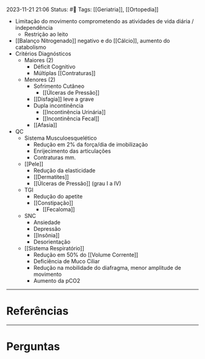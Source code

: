 2023-11-21 21:06
Status: #🌱 
Tags: [[Geriatria]], [[Ortopedia]]
<br/>
- Limitação do movimento comprometendo as atividades de vida diária / independência
	- Restrição ao leito
- [[Balanço Nitrogenado]] negativo e do [[Cálcio]], aumento do catabolismo
- Critérios Diagnósticos
	- Maiores (2)
		- Déficit Cognitivo
		- Múltiplas [[Contraturas]]
	- Menores (2)
		- Sofrimento Cutâneo
			- [[Úlceras de Pressão]]
		- [[Disfagia]] leve a grave
		- Dupla incontinência
			- [[Incontinência Urinária]]
			- [[Incontinência Fecal]]
		- [[Afasia]]
- QC
	- Sistema Musculoesquelético
		- Redução em 2% da força/dia de imobilização
		- Enrijecimento das articulações
		- Contraturas mm.
	- [[Pele]]
		- Redução da elasticidade
		- [[Dermatites]]
		- [[Úlceras de Pressão]] (grau I a IV)
	- TGI
		- Redução do apetite
		- [[Constipação]]
			- [[Fecaloma]]
	- SNC
		- Ansiedade
		- Depressão
		- [[Insônia]]
		- Desorientação
	- [[Sistema Respiratório]]
		- Redução em 50% do [[Volume Corrente]]
		- Deficiência de Muco Ciliar
		- Redução na mobilidade do diafragma, menor amplitude de movimento
		- Aumento da pCO2
____
# Referências
---
# Perguntas


